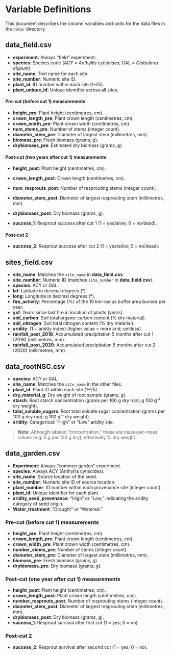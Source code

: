 # Variable Definitions

This document describes the column variables and units for the data files in the `data/` directory.

## data_field.csv

- **experiment**: Always “field” experiment.
- **species**: Species code (ACY = *Anthyllis cytisoides*; GAL = *Globularia alypum*).
- **site_name**: Text name for each site.
- **site_number**: Numeric site ID.
- **plant_id**: ID number within each site (1–25).
- **plant_unique_id**: Unique identifier across all sites.

#### Pre-cut (before cut 1) measurements
- **height_pre**: Plant height (centimetres, cm).
- **crown_length_pre**: Plant crown length (centimetres, cm).
- **crown_width_pre**: Plant crown width (centimetres, cm).
- **num_stems_pre**: Number of stems (integer count).
- **diameter_stem_pre**: Diameter of largest stem (millimetres, mm).
- **biomass_pre**: Fresh biomass (grams, g).
- **drybiomass_pre**: Estimated dry biomass (grams, g).

#### Post-cut (two years after cut 1) measurements
- **height_post**: Plant height (centimetres, cm).
- **crown_length_post**: Crown length (centimetres, cm).
- **num_resprouts_post**: Number of resprouting stems (integer count).
- **diameter_stem_post**: Diameter of largest resprouting stem (millimetres, mm).
- **drybiomass_post**: Dry biomass (grams, g).

- **success_1**: Resprout success after cut 1 (1 = yes/alive; 0 = no/dead).

#### Post-cut 2 
- **success_2**: Resprout success after cut 2 (1 = yes/alive; 0 = no/dead).

## sites_field.csv

- **site_name**: Matches the `site_name` in **data_field.csv**.
- **site_number**: Numeric ID (matches `site_number` in **data_field.csv**).
- **species**: ACY or GAL.
- **lat**: Latitude in decimal degrees (°).
- **long**: Longitude in decimal degrees (°).
- **fire_activity**: Percentage (%) of the 10 km-radius buffer area burned per year.
- **ysf**: Years since last fire in location of plants (years).
- **soil_carbon**: Soil total organic carbon content (% dry material).
- **soil_nitrogen**: Soil total nitrogen content (% dry material).
- **aridity**: (1 − aridity index) (higher value = more arid; unitless).
- **rainfall_post_2018**: Accumulated precipitation 5 months after cut 1 (2018) (millimetres, mm).
- **rainfall_post_2020**: Accumulated precipitation 5 months after cut 2 (2020) (millimetres, mm).

## data_rootNSC.csv

- **species**: ACY or GAL.
- **site_name**: Matches the `site_name` in the other files.
- **plant_id**: Plant ID within each site (1–25).
- **dry_material_g**: Dry weight of root sample (grams, g).
- **starch**: Root starch concentration (grams per 100 g dry root; g 100 g⁻¹ dry weight).
- **total_soluble_sugars**: Root total soluble sugar concentration (grams per 100 g dry root; g 100 g⁻¹ dry weight).
- **aridity**: Categorical: “High” or “Low” aridity site.

> **Note**: Although labeled “concentration,” these are mass-per-mass values (e.g. 5 g per 100 g dry), effectively % dry weight.

## data_garden.csv

- **Experiment**: Always “common garden” experiment.
- **species**: Always ACY (Anthyllis cytisoides).
- **site_name**: Source location of the seed.
- **site_number**: Numeric site ID of source location.
- **plant_number**: ID number within each provenance site (integer count).
- **plant_id**: Unique identifier for each plant.
- **aridity_seed_provenance**: “High” or “Low,” indicating the aridity category of seed origin.
- **Water_treatment**: “Drought” or “Watered.”

### Pre-cut (before cut 1) measurements
- **height_pre**: Plant height (centimetres, cm).
- **crown_length_pre**: Plant crown length (centimetres, cm).
- **crown_width_pre**: Plant crown width (centimetres, cm).
- **number_stems_pre**: Number of stems (integer count).
- **diameter_stem_pre**: Diameter of largest stem (millimetres, mm).
- **biomass_pre**: Fresh biomass (grams, g).
- **drybiomass_pre**: Dry biomass (grams, g).

### Post-cut (one year after cut 1) measurements
- **height_post**: Plant height (centimetres, cm).
- **crown_length_post**: Plant crown length (centimetres, cm).
- **number_resprouts_post**: Number of resprouting stems (integer count).
- **diameter_stem_post**: Diameter of largest resprouting stem (millimetres, mm).
- **drybiomass_post**: Dry biomass (grams, g).
- **success_1**: Resprout survival after first cut (1 = yes; 0 = no).

### Post-cut 2
- **success_2**: Resprout survival after second cut (1 = yes; 0 = no).
